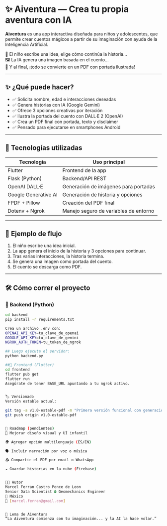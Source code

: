 # ✨ Aiventura — Crea tu propia aventura con IA

**Aiventura** es una app interactiva diseñada para niños y adolescentes, que permite crear cuentos mágicos a partir de su imaginación con ayuda de la Inteligencia Artificial.

🧠 El niño escribe una idea, elige cómo continúa la historia...  
🖼️ La IA genera una imagen basada en el cuento...  
📄 Y al final, ¡todo se convierte en un PDF con portada ilustrada!

---

## ✨ ¿Qué puede hacer?

- ✅ Solicita nombre, edad e interacciones deseadas
- ✅ Genera historias con IA (Google Gemini)
- ✅ Ofrece 3 opciones creativas por iteración
- ✅ Ilustra la portada del cuento con DALL·E 2 (OpenAI)
- ✅ Crea un PDF final con portada, texto y disclaimer
- ✅ Pensado para ejecutarse en smartphones Android

---

## 🚀 Tecnologías utilizadas

| Tecnología            | Uso principal                              |
|-----------------------|---------------------------------------------|
| Flutter               | Frontend de la app                         |
| Flask (Python)        | Backend/API REST                           |
| OpenAI DALL·E         | Generación de imágenes para portadas       |
| Google Generative AI  | Generación de historia y opciones          |
| FPDF + Pillow         | Creación del PDF final                     |
| Dotenv + Ngrok        | Manejo seguro de variables de entorno      |

---

## 📸 Ejemplo de flujo

1. El niño escribe una idea inicial.
2. La app genera el inicio de la historia y 3 opciones para continuar.
3. Tras varias interacciones, la historia termina.
4. Se genera una imagen como portada del cuento.
5. El cuento se descarga como PDF.

---

## 🛠️ Cómo correr el proyecto

### 🔹 Backend (Python)

```bash
cd backend
pip install -r requirements.txt

Crea un archivo .env con:
OPENAI_API_KEY=tu_clave_de_openai
GOOGLE_API_KEY=tu_clave_de_gemini
NGROK_AUTH_TOKEN=tu_token_de_ngrok

## Luego ejecuta el servidor:
python backend.py

##🔹 Frontend (Flutter)
cd frontend
flutter pub get
flutter run
Asegúrate de tener BASE_URL apuntando a tu ngrok activo.


🏷️ Versionado
Versión estable actual:

git tag -a v1.0-estable-pdf -m "Primera versión funcional con generación de cuento, imagen ilustrada y PDF"
git push origin v1.0-estable-pdf


📌 Roadmap (pendientes)
🎨 Mejorar diseño visual y UI infantil

🌍 Agregar opción multilenguaje (ES/EN)

🗣️ Incluir narración por voz o música

📤 Compartir el PDF por email o WhatsApp

☁️ Guardar historias en la nube (Firebase)


👨‍💻 Autor
Marcel Ferran Castro Ponce de Leon
Senior Data Scientist & Geomechanics Engineer
📍 México
📧 [marcel.ferran@gmail.com]


🧠 Lema de Aiventura
“La Aiventura comienza con tu imaginación... y la AI la hace volar.”